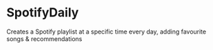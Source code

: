 # SpotifyDaily
Creates a Spotify playlist at a specific time every day, adding favourite songs &amp; recommendations
